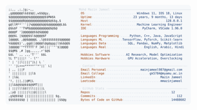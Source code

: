 <picture>
  <source srcset="https://raw.githubusercontent.com/mmazinjameel/mmazinjameel/main/dark_mode.svg?v=1755547914" media="(prefers-color-scheme: dark)">
  <img src="https://raw.githubusercontent.com/mmazinjameel/mmazinjameel/main/light_mode.svg?v=1755547914">
</picture>
